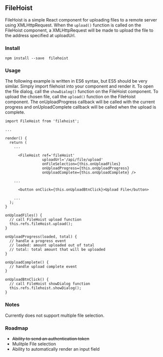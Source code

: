 ## FileHoist

FileHoist is a simple React component for uploading files to a remote server using XMLHttpRequest. When the `upload()` function is called on the FileHoist component, a XMLHttpRequest will be made to upload the file to the address specified at uploadUrl.

### Install
```
npm install --save  filehoist
```

### Usage
The following example is written in ES6 syntax, but ES5 should be very similar.
Simply import filehoist into your component and render it.
To open the file dialog, call the `showDialog()` function on the FileHoist component.
To upload the chosen file, call the `upload()` function on the FileHoist component.
The onUploadProgress callback will be called with the current progress and onUploadComplete callback will be called when the upload is complete.
```
import FileHoist from 'filehoist';

...

render() {
  return (
    ...

      <FileHoist ref='fileHoist'
                 uploadUrl='/api/file/upload'
                 onFileSelection={this.onUploadFiles}
                 onUploadProgress={this.onUploadProgress}
                 onUploadComplete={this.onUploadComplete} />

    ...

      <button onClick={this.onUploadBtnClick}>Upload File</button>
    
    ...
  );
}

onUploadFiles() {
  // call FileHoist upload function
  this.refs.fileHoist.upload();
}

onUploadProgress(loaded, total) {
  // handle a progress event
  // loaded: amount uploaded out of total
  // total: total amount that will be uploaded
}

onUploadComplete() {
  // handle upload complete event
}

onUploadBtnClick() {
  // call FileHoist showDialog function
  this.refs.filehoist.showDialog();
}
```

### Notes
Currently does not support multiple file selection.

### Roadmap
- ~~Ability to send an authentication token~~
- Mulitple File selection
- Ability to automatically render an input field

